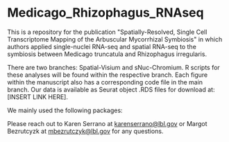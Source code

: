 # Medicago_Rhizophagus_RNAseq

This is a repository for the publication "Spatially-Resolved, Single Cell Transcriptome Mapping of the Arbuscular Mycorrhizal Symbiosis" in which authors applied single-nuclei RNA-seq and spatial RNA-seq to the symbiosis between Medicago truncatula and Rhizophagus irregularis.

There are two branches: Spatial-Visium and sNuc-Chromium. R scripts for these analyses will be found within the respective branch. 
Each figure within the manuscript also has a corresponding code file in the main branch.
Our data is available as Seurat object .RDS files for download at: [INSERT LINK HERE].

We mainly used the following packages:





Please reach out to Karen Serrano at karenserrano@lbl.gov or Margot Bezrutcyzk at mbezrutczyk@lbl.gov for any questions.




